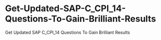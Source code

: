 # Get-Updated-SAP-C_CPI_14-Questions-To-Gain-Brilliant-Results
Get Updated SAP C_CPI_14 Questions To Gain Brilliant Results
